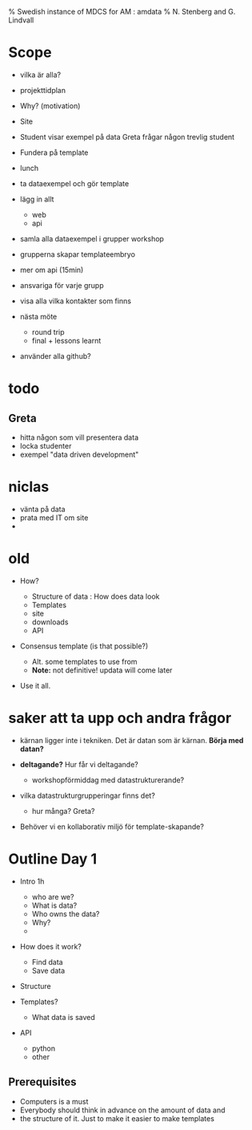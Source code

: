 % Swedish instance of MDCS for AM : amdata
% N. Stenberg and G. Lindvall


# Scope

- vilka är alla?   
- projekttidplan
- Why? (motivation)
- Site
- Student visar exempel på data  Greta frågar någon trevlig student
- Fundera på template
- lunch
- ta dataexempel och gör template
- lägg in allt
	- web
	- api
- samla alla dataexempel i grupper  workshop
- grupperna skapar templateembryo
- mer om api (15min)
- ansvariga för varje grupp
- visa alla vilka kontakter som finns
- nästa möte
	- round trip
	- final + lessons learnt





- använder alla github?



# todo

## Greta 

- hitta någon som vill presentera data
- locka studenter
- exempel "data driven development"

# niclas

- vänta på data
- prata med IT om site
- 

# old



- How? 
	- Structure of data : How does data look
	- Templates
	- site
	- downloads
	- API
- Consensus template (is that possible?)
	- Alt. some templates to use from
	- **Note:** not definitive! updata will come later

- Use it all.

# saker att ta upp och andra frågor

- kärnan ligger inte i tekniken. Det är datan som är kärnan. **Börja
  med datan?**
- **deltagande?** Hur får vi deltagande?
	- workshopförmiddag med datastrukturerande?

- vilka datastrukturgrupperingar finns det?
	- hur många? Greta?
- Behöver vi en kollaborativ miljö för template-skapande?



# Outline Day 1

- Intro 1h
	- who are we?
	- What is data?
	- Who owns the data?
	- Why?
	- 
	
	
- How does it work?
	- Find data
	- Save data

- Structure

- Templates?
	- What data is saved
	
- API
	- python
	- other
	



## Prerequisites

- Computers is a must
- Everybody should think in advance on the amount of data and
- the structure of it. Just to make it easier to make templates


	
